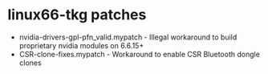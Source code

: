# linux66-tkg patches

- nvidia-drivers-gpl-pfn_valid.mypatch - Illegal workaround to build proprietary nvidia modules on 6.6.15+
- CSR-clone-fixes.mypatch - Workaround to enable CSR Bluetooth dongle clones
